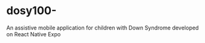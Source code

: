 # dosy100-
An assistive mobile application for children with Down Syndrome developed on React Native Expo
